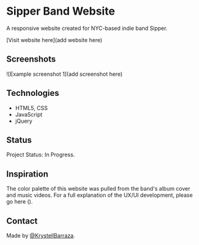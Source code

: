 # Sipper Band Website 
A responsive website created for NYC-based indie band Sipper.

[Visit website here](add website here)


## Screenshots
![Example screenshot 1](add screenshot here)


## Technologies
* HTML5, CSS
* JavaScript
* jQuery


## Status
Project Status: In Progress.


## Inspiration
The color palette of this website was pulled from the band's album cover and music videos. For a full explanation of the UX/UI development, please go here ().


## Contact
Made by [@KrystellBarraza](https://www.krystellbarraza.com).